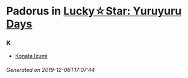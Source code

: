 # Padorus in [Lucky☆Star: Yuruyuru Days](https://myanimelist.net/manga/60025/Lucky☆Star__Yuruyuru_Days)

### K
* [Konata Izumi](https://github.com/shadow578/Project-Padoru/blob/master/table-of-contents/characters/KonataIzumi.md)

###### Generated on 2019-12-06T17:07:44
